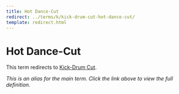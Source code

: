 ```yaml
---
title: Hot Dance-Cut
redirect: ../terms/k/kick-drum-cut-hot-dance-cut/
template: redirect.html
---
```


# Hot Dance-Cut

This term redirects to [Kick-Drum Cut](../terms/k/kick-drum-cut-hot-dance-cut/).

*This is an alias for the main term. Click the link above to view the full definition.*
